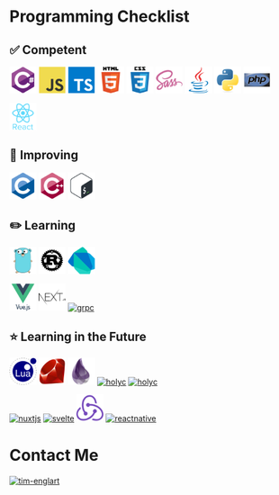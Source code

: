 # Programming Checklist

## ✅ Competent

<a align="left" href="https://www.w3schools.com/cs/" target="_blank"><img src="https://raw.githubusercontent.com/devicons/devicon/master/icons/csharp/csharp-original.svg" alt="csharp" width="48" title="C#"/></a> 
<a href="https://developer.mozilla.org/en-US/docs/Web/JavaScript" target="_blank"><img src="https://raw.githubusercontent.com/devicons/devicon/master/icons/javascript/javascript-original.svg" alt="javascript" width="48" title="Javascript"/></a>
<a href="https://www.typescriptlang.org/" target="_blank"><img src="https://raw.githubusercontent.com/devicons/devicon/master/icons/typescript/typescript-original.svg" alt="typescript" width="48" title="Typescript"/></a>
<a href="https://www.w3.org/html/" target="_blank"><img src="https://raw.githubusercontent.com/devicons/devicon/master/icons/html5/html5-original-wordmark.svg" alt="html5" width="48" title="HTML"/></a>
<a href="https://www.w3schools.com/css/" target="_blank"><img src="https://raw.githubusercontent.com/devicons/devicon/master/icons/css3/css3-original-wordmark.svg" alt="css3" width="48" title="CSS"/></a>
<a href="https://sass-lang.com" target="_blank"><img src="https://raw.githubusercontent.com/devicons/devicon/master/icons/sass/sass-original.svg" alt="sass" width="48" title="SCSS"/></a> 
<a href="https://www.java.com" target="_blank"><img src="https://raw.githubusercontent.com/devicons/devicon/master/icons/java/java-original.svg" alt="java" width="48" title="Java"/></a>
<a href="https://www.python.org" target="_blank"><img src="https://raw.githubusercontent.com/devicons/devicon/master/icons/python/python-original.svg" alt="python" width="48" title="Python"/></a>
<a href="https://www.php.net" target="_blank"><img src="https://raw.githubusercontent.com/devicons/devicon/master/icons/php/php-original.svg" alt="php" width="48" title="PHP"></a>

<a href="https://reactjs.org/" target="_blank"><img src="https://raw.githubusercontent.com/devicons/devicon/master/icons/react/react-original-wordmark.svg" alt="react" width="48" title="React"/></a>

## 🚧 Improving

<a href="https://www.cprogramming.com/" target="_blank"><img src="https://raw.githubusercontent.com/devicons/devicon/master/icons/c/c-original.svg" alt="c" width="48" title="C"/></a>
<a href="https://www.w3schools.com/cpp/" target="_blank"><img src="https://raw.githubusercontent.com/devicons/devicon/master/icons/cplusplus/cplusplus-original.svg" alt="cplusplus" width="48" title="C++"/></a>
<a href="https://www.gnu.org/software/bash/" target="_blank"><img src="https://raw.githubusercontent.com/devicons/devicon/master/icons/bash/bash-original.svg" alt="bash" width="48" title="Shell Script / Bash"/></a>

## ✏️ Learning

<a href="https://golang.org" target="_blank"><img src="https://raw.githubusercontent.com/devicons/devicon/master/icons/go/go-original.svg" alt="go" width="48" title="Go"/></a>
<a href="https://www.rust-lang.org" target="_blank"><img src="https://raw.githubusercontent.com/devicons/devicon/master/icons/rust/rust-plain.svg" alt="rust" width="48" title="Rust"/></a>
<a href="https://dart.dev" target="_blank"><img src="https://raw.githubusercontent.com/devicons/devicon/master/icons/dart/dart-original.svg" alt="dart" width="48" title="Dart"/></a>

<a href="https://vuejs.org/" target="_blank"><img src="https://raw.githubusercontent.com/devicons/devicon/master/icons/vuejs/vuejs-original-wordmark.svg" alt="vuejs" width="48" title="Vue.js"/></a>
<a href="https://nextjs.org/" target="_blank"><img src="https://raw.githubusercontent.com/devicons/devicon/master/icons/nextjs/nextjs-original-wordmark.svg" alt="nextjs" width="48" title="Next.js"/></a>
<a href="https://grpc.io/" target="_blank"><img src="https://www.vectorlogo.zone/logos/grpcio/grpcio-ar21.svg" alt="grpc" height="48" title="GRPC"/></a>


## ⭐ Learning in the Future

<a href="https://www.lua.org" target="_blank"><img src="https://raw.githubusercontent.com/devicons/devicon/master/icons/lua/lua-original-wordmark.svg" alt="lua" width="48" title="Lua" /></a>
<a href="https://www.ruby-lang.org" target="_blank"><img src="https://raw.githubusercontent.com/devicons/devicon/master/icons/ruby/ruby-original.svg" alt="ruby" width="48" title="Ruby"/></a>
<a href="https://elixir-lang.org" target="_blank"><img src="https://raw.githubusercontent.com/devicons/devicon/master/icons/elixir/elixir-original.svg" alt="elixir" width="48" title="Elixir"/></a>
<a href="https://templeos.org/" target="_blank"><img src="https://upload.wikimedia.org/wikipedia/commons/3/33/HolyC_Logo.svg" alt="holyc" width="48" title="Holy C"/></a>
<a href="https://www.nasm.org/" target="_blank"><img src="https://raw.githubusercontent.com/file-icons/icons/master/svg/NASM.svg" alt="holyc" width="48" title="x86/x64/ARM Assembly"/></a>

<a href="https://nuxtjs.org/" target="_blank"><img src="https://www.vectorlogo.zone/logos/nuxtjs/nuxtjs-icon.svg" alt="nuxtjs" width="48" title="Nuxt.js"/></a> <a href="https://svelte.dev" target="_blank"><img src="https://upload.wikimedia.org/wikipedia/commons/1/1b/Svelte_Logo.svg" alt="svelte" width="48" title="Svelte"/></a>
<a href="https://redux.js.org" target="_blank"><img src="https://raw.githubusercontent.com/devicons/devicon/master/icons/redux/redux-original.svg" alt="redux" width="48" title="Redux"/></a>
<a href="https://reactnative.dev/" target="_blank"><img src="https://reactnative.dev/img/header_logo.svg" alt="reactnative" width="48" title="React Native"/></a>


# Contact Me
<p><a href="https://linkedin.com/in/tim-englart" target="blank"><img align="center" src="https://raw.githubusercontent.com/rahuldkjain/github-profile-readme-generator/master/src/images/icons/Social/linked-in-alt.svg" alt="tim-englart" width="32" /></a></p>
